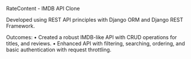 RateContent - IMDB API Clone

Developed using REST API principles with Django ORM and Django
REST Framework.

Outcomes:
• Created a robust IMDB-like API with CRUD operations for titles, and
reviews.
• Enhanced API with filtering, searching, ordering, and basic
authentication with request throttling.
